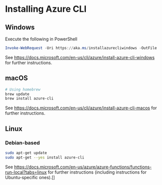 # Installing Azure CLI

## Windows

Execute the following in PowerShell
```powershell
Invoke-WebRequest -Uri https://aka.ms/installazurecliwindows -OutFile .\AzureCLI.msi; Start-Process msiexec.exe -Wait -ArgumentList '/I AzureCLI.msi /quiet'; rm .\AzureCLI.msi
```

See https://docs.microsoft.com/en-us/cli/azure/install-azure-cli-windows for further instructions.

## macOS

```bash
# Using homebrew
brew update
brew install azure-cli
```

See https://docs.microsoft.com/en-us/cli/azure/install-azure-cli-macos for further instructions.

## Linux

### Debian-based

```bash
sudo apt-get update
sudo apt-get --yes install azure-cli
```

See https://docs.microsoft.com/en-us/azure/azure-functions/functions-run-local?tabs=linux for further instructions (including instructions for Ubuntu-specific ones).[]